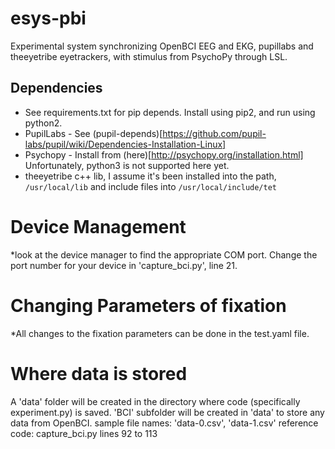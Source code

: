 # esys-pbi
Experimental system synchronizing OpenBCI EEG and EKG, pupillabs and theeyetribe eyetrackers, with stimulus from PsychoPy through LSL.

## Dependencies
* See requirements.txt for pip depends. Install using pip2, and run using python2.
* PupilLabs - See (pupil-depends)[https://github.com/pupil-labs/pupil/wiki/Dependencies-Installation-Linux]
* Psychopy - Install from (here)[http://psychopy.org/installation.html] Unfortunately, python3 is not supported here yet.
* theeyetribe c++ lib, I assume it's been installed into the path, 
  ```/usr/local/lib``` and include files into 
  ```/usr/local/include/tet```
  
# Device Management
 *look at the device manager to find the appropriate COM port. Change the port number for your device in 'capture_bci.py', line 21. 
 
# Changing Parameters of fixation
  *All changes to the fixation parameters can be done in the test.yaml file. 

# Where data is stored
A 'data' folder will be created in the directory where code (specifically experiment.py) is saved. 
'BCI' subfolder will be created in 'data' to store any data from OpenBCI.
sample file names: 'data-0.csv', 'data-1.csv'
reference code: capture_bci.py lines 92 to 113

  

  
  

